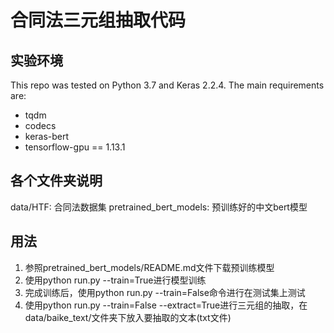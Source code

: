 # 合同法三元组抽取代码


## 实验环境
This repo was tested on Python 3.7 and Keras 2.2.4. The main requirements are:
- tqdm
- codecs
- keras-bert
- tensorflow-gpu == 1.13.1

## 各个文件夹说明
data/HTF: 合同法数据集
pretrained_bert_models: 预训练好的中文bert模型
## 用法
1. 参照pretrained_bert_models/README.md文件下载预训练模型
2. 使用python run.py --train=True进行模型训练
3. 完成训练后，使用python run.py --train=False命令进行在测试集上测试
4. 使用python run.py --train=False --extract=True进行三元组的抽取，在data/baike_text/文件夹下放入要抽取的文本(txt文件)